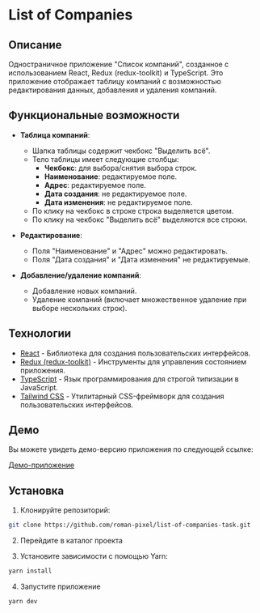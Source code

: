 # List of Companies

## Описание

Одностраничное приложение "Список компаний", созданное с использованием React, Redux (redux-toolkit) и TypeScript. Это приложение отображает таблицу компаний с возможностью редактирования данных, добавления и удаления компаний.

## Функциональные возможности

- **Таблица компаний**: 
  - Шапка таблицы содержит чекбокс "Выделить всё".
  - Тело таблицы имеет следующие столбцы:
    - **Чекбокс**: для выбора/снятия выбора строк.
    - **Наименование**: редактируемое поле.
    - **Адрес**: редактируемое поле.
    - **Дата создания**: не редактируемое поле.
    - **Дата изменения**: не редактируемое поле.
  - По клику на чекбокс в строке строка выделяется цветом.
  - По клику на чекбокс "Выделить всё" выделяются все строки.

- **Редактирование**: 
  - Поля "Наименование" и "Адрес" можно редактировать.
  - Поля "Дата создания" и "Дата изменения" не редактируемые.
  
- **Добавление/удаление компаний**:
  - Добавление новых компаний.
  - Удаление компаний (включает множественное удаление при выборе нескольких строк).

## Технологии

- [React](https://reactjs.org/) - Библиотека для создания пользовательских интерфейсов.
- [Redux (redux-toolkit)](https://redux-toolkit.js.org/) - Инструменты для управления состоянием приложения.
- [TypeScript](https://www.typescriptlang.org/) - Язык программирования для строгой типизации в JavaScript.
- [Tailwind CSS](https://tailwindcss.com/) - Утилитарный CSS-фреймворк для создания пользовательских интерфейсов.

## Демо

Вы можете увидеть демо-версию приложения по следующей ссылке:

[Демо-приложение](https://main--ist-of-companies.netlify.app/)

## Установка

1. Клонируйте репозиторий:
```bash
git clone https://github.com/roman-pixel/list-of-companies-task.git
```

2.	Перейдите в каталог проекта
   
4.	Установите зависимости с помощью Yarn:
 ```bash
 yarn install
 ```
4. Запустите приложение 
```bash
yarn dev
```
